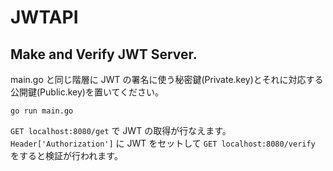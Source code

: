# JWTAPI
## Make and Verify JWT Server.

main.go と同じ階層に JWT の署名に使う秘密鍵(Private.key)とそれに対応する公開鍵(Public.key)を置いてください。

```
go run main.go
```
`GET localhost:8080/get` で JWT の取得が行なえます。
`Header['Authorization']` に JWT をセットして `GET localhost:8080/verify` をすると検証が行われます。
